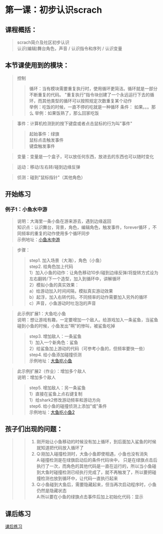 # 第一课：初步认识scrach 

## 课程概括：
> scrach简介及社区初步认识    
> 认识(编辑)舞台角色，声音 / 认识指令和序列 / 认识变量

## 本节课使用到的模块：
> 控制
>> 循环：当有模块需要重复执行时，使用循环更简洁。循环就是一部分不断重复的代码。
        "重复执行"指令块创建了一个永远运行下去的循环，而其他类型的循环可以按照规定次数重复某个动作  
        举例：吃饭的时候，一直不停的吃就是一种循环
>> 条件： 如果。。。那么
        举例：如果饭熟了，那么回家吃饭 

> 事件：计算机检测到的按下键盘或者点击鼠标的行为叫"事件"   
>> 起始事件：绿旗   
>> 鼠标点击触发事件   
>> 键盘触发事件   

> 变量：变量是一个盒子，可以放任何东西，放进去的东西也可以随时变化

> 运动：移动/左右转/碰到边缘反弹

> 侦测：碰到"鼠标指针"（其他角色）

## 开始练习
### 例子1：小鱼水中游    
> 说明：大海里一条小鱼在游来游去，遇到边缘返回   
> 知识点：认识舞台，背景，角色，编辑角色，触发事件，forever循环 ，不同频率的重复的动作使用多个循环同步     
> 示例地址：[小鱼水中游](https://scratch.mit.edu/projects/321283450/editor "最简单的循环")
   
> 步骤：
>> step1. 加入场景（大海），角色（小鱼）      
>> step2. 给角色加上代码   
        1）加入小鱼的动作：让角色移动10步/碰到边缘反弹/将旋转方式设为左右翻转/下一个造型，加入到循环中，讲解循环              
        2）模拟小鱼的真实效果：   
            a）给游动加入时间间隔，模拟真实游动效果    
            b）起浮，加入右转代码，不同频率的动作需要加入另外的循环  
            c）声音，小鱼游动时吐泡泡的声音    
        

 
> 此示例扩展1：大鱼吃小鱼   
> 说明：想让游戏有趣，一定要增加一个敌人。给游戏加入一条鲨鱼，当鲨鱼碰到小鱼的时候，小鱼发出"啊"的惨叫，被鲨鱼吃掉    
>> step3. 增加敌人：一条鲨鱼    
        1）加入一个新角色：鲨鱼    
        2）给鲨鱼加上游动的代码（可参考小鱼的，但频率要快一些）    
>> step4. 给小鱼添加碰撞侦测     
> 示例地址：[大鱼吃小鱼](https://scratch.mit.edu/projects/324020784/editor "加入敌人")    


> 此示例扩展2（作业）：增加多个敌人   
> 说明：增加多个敌人  
>> step5. 增加敌人：另一条鲨鱼    
        1）直接在鲨鱼上点右键复制     
        1）给shark2修改游动频率和游动方向    
>> step6. 给小鱼的碰撞侦测上添加"或"条件    
> 示例地址：[大鱼吃小鱼2](https://scratch.mit.edu/projects/324022543/editor "加入多个敌人")   

## 孩子们出现的问题：  
>>1. 刚开始让小鱼移动的时候没有加上循环，到后面加入鲨鱼的时候就知道把代码放入循环了    
>>2. Q:刚加入碰撞检测时，大鱼小鱼即使相遇，小鱼也没有消失   
     A:碰撞检测是在绿旗启动后的条件代码块中， 只是在绿旗点击后执行了一次，而角色的其他代码是一直在运行的，所以当小鱼碰到大鱼时碰撞检测已经执行完成了，就不再触发了，所以要把碰撞检测也放到循环中，让代码一直执行起来      
>>3. Q:小鱼碰到大鱼后，需要隐藏起来，但当再次启动程序时，小鱼仍然是隐藏状态   
     A:所以要在小鱼的绿旗点击事件后加上初始化代码：显示     

        

## 课后练习
[课后练习](exercise1.md)


 



